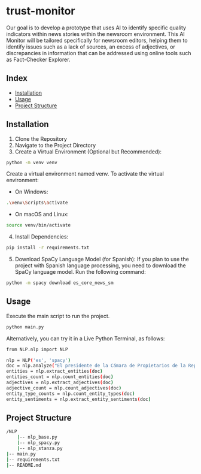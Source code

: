 # trust-monitor
Our goal is to develop a prototype that uses AI to identify specific quality indicators within news stories within the newsroom environment. This AI Monitor will be tailored specifically for newsroom editors, helping them to identify issues such as a lack of sources, an excess of adjectives, or discrepancies in information that can be addressed using online tools such as Fact-Checker Explorer.

## Index

- [Installation](#instalation)
- [Usage](#usage)
- [Project Structure](#project-structure)

## Installation
1. Clone the Repository
2. Navigate to the Project Directory
3. Create a Virtual Environment (Optional but Recommended):
```bash
python -m venv venv
```
Create a virtual environment named venv. To activate the virtual environment:
* On Windows:
```bash
.\venv\Scripts\activate
```
* On macOS and Linux:
```bash
source venv/bin/activate
```
4. Install Dependencies:
```bash
pip install -r requirements.txt
```
5. Download SpaCy Language Model (for Spanish):
If you plan to use the project with Spanish language processing, you need to download the SpaCy language model. Run the following command:
```bash
python -m spacy download es_core_news_sm
```




## Usage

Execute the main script to run the project.
```bash
python main.py
```

Alternatively, you can try it in a Live Python Terminal, as follows:

```bash
from NLP.nlp import NLP

nlp = NLP('es', 'spacy')
doc = nlp.analyze("El presidente de la Cámara de Propietarios de la República Argentina aseguró...")
entities = nlp.extract_entities(doc)
entities_count = nlp.count_entities(doc)
adjectives = nlp.extract_adjectives(doc)
adjective_count = nlp.count_adjectives(doc)
entity_type_counts = nlp.count_entity_types(doc)
entity_sentiments = nlp.extract_entity_sentiments(doc)
```

## Project Structure

```bash
/NLP
    |-- nlp_base.py
    |-- nlp_spacy.py
    |-- nlp_stanza.py
|-- main.py
|-- requirements.txt
|-- README.md
```
